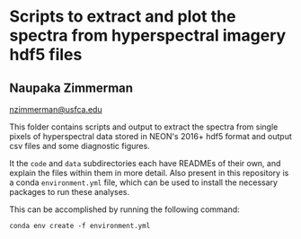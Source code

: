 # Scripts to extract and plot the spectra from hyperspectral imagery hdf5 files
## Naupaka Zimmerman

nzimmerman@usfca.edu

This folder contains scripts and output to extract the spectra from single pixels of hyperspectral data stored in NEON's 2016+ hdf5 format and output csv files and some diagnostic figures.

It the `code` and `data` subdirectories each have READMEs of their own, and explain the files within them in more detail. Also present in this repository is a conda `environment.yml` file, which can be used to install the necessary packages to run these analyses.

This can be accomplished by running the following command:

`conda env create -f environment.yml`
